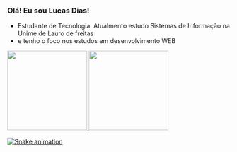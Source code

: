 ### Olá! Eu sou Lucas Dias!

- Estudante de Tecnologia. Atualmento estudo Sistemas de Informação na Unime de Lauro de freitas
- e tenho o foco nos estudos em desenvolvimento WEB



<div>
  <a href="https://github.com/Lucasdias79931">
  <img height="180em" src="https://github-readme-stats.vercel.app/api?username=Lucasdias79931&show_icons=true&theme=dracula&include_all_commits=true&count_private=true"/>
  <img height="180em" src="https://github-readme-stats.vercel.app/api/top-langs/?username=Lucasdias79931&layout=compact&langs_count=7&theme=dracula"/>
</div>




  ![Snake animation](https://github.com/danielbped/danielbped/blob/output/github-contribution-grid-snake.svg)
  

